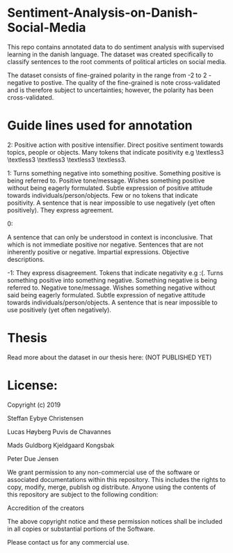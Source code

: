# Sentiment-Analysis-on-Danish-Social-Media
This repo contains annotated data to do sentiment analysis with supervised learning in the danish language. The dataset was created specifically to classify sentences to the root comments of political articles on social media.

The dataset consists of fine-grained polarity in the range from -2 to 2 - negative to postive. The quality of the fine-grained is note cross-validated and is therefore subject to uncertainties; however, the polarity has been cross-validated.

# Guide lines used for annotation

2:
Positive action with positive intensifier.
Direct positive sentiment towards topics, people or objects.
Many tokens that indicate positivity e.g \textless3  \textless3 \textless3 \textless3 \textless3.

1:
Turns something negative into something positive.
Something positive is being referred to.
Positive tone/message.
Wishes something positive without being eagerly formulated.
Subtle expression of positive attitude towards individuals/person/objects.
Few or no tokens that indicate positivity.
A sentence that is near impossible to use negatively (yet often positively).
They express agreement.

0:

A sentence that can only be understood in context is inconclusive.
That which is not immediate positive nor negative.
Sentences that are not inherently positive or negative.
Impartial expressions.
Objective descriptions.

-1:
They express disagreement.
Tokens that indicate negativity e.g :(.
Turns something positive into something negative.
Something negative is being referred to.
Negative tone/message.
Wishes something negative without said being eagerly formulated.
Subtle expression of negative attitude towards individuals/person/objects.
A sentence that is near impossible to use positively (yet often negatively).

# Thesis

Read more about the dataset in our thesis here: (NOT PUBLISHED YET)

# License:

Copyright (c) 2019 

Steffan Eybye Christensen

Lucas Høyberg Puvis de Chavannes

Mads Guldborg Kjeldgaard Kongsbak

Peter Due Jensen


We grant permission to any non-commercial use of the software or associated documentations within this repository. This includes the rights to copy, modify, merge, publish og distribute. Anyone using the contents of this repository are subject to the following condition: 

Accredition of the creators

The above copyright notice and these permission notices shall be included in all
copies or substantial portions of the Software.

Please contact us for any commercial use.

